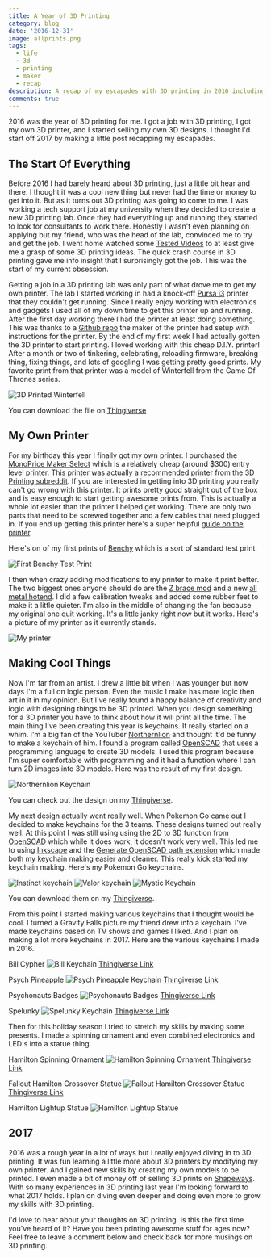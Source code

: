 ```yaml
---
title: A Year of 3D Printing
category: blog
date: '2016-12-31'
image: allprints.png
tags: 
  - life
  - 3d
  - printing
  - maker
  - recap
description: A recap of my escapades with 3D printing in 2016 including prints from Game of Thrones, Hamilton, Spelunky, Psych, and Psychonauts.
comments: true
---
```


2016 was the year of 3D printing for me. I got a job with 3D printing, I got my own 3D printer, and I started selling my own 3D designs. I thought I'd start off 2017 by making a little post recapping my escapades.

## The Start Of Everything

Before 2016 I had barely heard about 3D printing, just a little bit hear and there. I thought it was a cool new thing but never had the time or money to get into it. But as it turns out 3D printing was going to come to me. I was working a tech support job at my university when they decided to create a new 3D printing lab. Once they had everything up and running they started to look for consultants to work there. Honestly I wasn't even planning on applying but my friend, who was the head of the lab, convinced me to try and get the job. I went home watched some [Tested Videos] to at least give me a grasp of some 3D printing ideas. The quick crash course in 3D printing gave me info insight that I surprisingly got the job. This was the start of my current obsession.

Getting a job in a 3D printing lab was only part of what drove me to get my own printer. The lab I started working in had a knock-off [Pursa i3] printer that they couldn't get running. Since I really enjoy working with electronics and gadgets I used all of my down time to get this printer up and running. After the first day working there I had the printer at least doing something. This was thanks to a [Github repo] the maker of the printer had setup with instructions for the printer.
By the end of my first week I had actually gotten the 3D printer to start printing. I loved working with this cheap D.I.Y. printer! After a month or two of tinkering, celebrating, reloading firmware, breaking thing, fixing things, and lots of googling I was getting pretty good prints. My favorite print from that printer was a model of Winterfell from the Game Of Thrones series.

![3D Printed Winterfell](winterfell.jpg)

You can download the file on [Thingiverse][winterfelllink]

## My Own Printer

For my birthday this year I finally got my own printer. I purchased the [MonoPrice Maker Select] which is a relatively cheap (around \$300) entry level printer. This printer was actually a recommended printer from the [3D Printing subreddit]. If you are interested in getting into 3D printing you really can't go wrong with this printer. It prints pretty good straight out of the box and is easy enough to start getting awesome prints from. This is actually a whole lot easier than the printer I helped get working. There are only two parts that need to be screwed together and a few cables that need plugged in. If you end up getting this printer here's a super helpful [guide on the printer].

Here's on of my first prints of [Benchy][benchylink] which is a sort of standard test print.

![First Benchy Test Print](benchy.jpg)

I then when crazy adding modifications to my printer to make it print better. The two biggest ones anyone should do are the [Z brace mod] and a new [all metal hotend]. I did a few calibration tweaks and added some rubber feet to make it a little quieter. I'm also in the middle of changing the fan because my original one quit working. It's a little janky right now but it works. Here's a picture of my printer as it currently stands.

![My printer](myprinter.png)

## Making Cool Things

Now I'm far from an artist. I drew a little bit when I was younger but now days I'm a full on logic person. Even the music I make has more logic then art in it in my opinion. But I've really found a happy balance of creativity and logic with designing things to be 3D printed. When you design something for a 3D printer you have to think about how it will print all the time. The main thing I've been creating this year is keychains. It really started on a whim. I'm a big fan of the YouTuber [Northernlion] and thought it'd be funny to make a keychain of him. I found a program called [OpenSCAD] that uses a programming language to create 3D models. I used this program because I'm super comfortable with programming and it had a function where I can turn 2D images into 3D models. Here was the result of my first design.

![Northernlion Keychain](nlKeychain.png)

You can check out the design on my [Thingiverse][nl thingiverse].

My next design actually went really well. When Pokemon Go came out I decided to make keychains for the 3 teams. These designs turned out really well. At this point I was still using using the 2D to 3D function from [OpenSCAD] which while it does work, it doesn't work very well. This led me to using [Inkscape] and the [Generate OpenSCAD path extension] which made both my keychain making easier and cleaner. This really kick started my keychain making. Here's my Pokemon Go keychains.

![Instinct keychain](instinctKeychain.png)
![Valor keychain](valorKeychain.png)
![Mystic Keychain](mysticKeychain.png)

You can download them on my [Thingiverse][pokemon go keychain link].

From this point I started making various keychains that I thought would be cool. I turned a Gravity Falls picture my friend drew into a keychain. I've made keychains based on TV shows and games I liked. And I plan on making a lot more keychains in 2017. Here are the various keychains I made in 2016.

Bill Cypher
![Bill Keychain](billKeychain.jpg)
[Thingiverse Link][bill thingiverse]

Psych Pineapple
![Psych Pineapple Keychain](psychKeychain.jpg)
[Thingiverse Link][psych thingiverse]

Psychonauts Badges
![Psychonauts Badges](psychonautsBadges.jpg)
[Thingiverse Link][psychonauts thingiverse]

Spelunky
![Spelunky Keychain](spelunkyKeychain.png)
[Thingiverse Link][spelunky thingiverse]

Then for this holiday season I tried to stretch my skills by making some presents. I made a spinning ornament and even combined electronics and LED's into a statue thing.

Hamilton Spinning Ornament
![Hamilton Spinning Ornament](hamOrnament.png)
[Thingiverse Link][ham ornament thingiverse]

Fallout Hamilton Crossover Statue
![Fallout Hamilton Crossover Statue](falloutStatue.png)
[Thingiverse Link][fallout thingiverse]

Hamilton Lightup Statue
![Hamilton Lightup Statue](hamStatueFull.png)

## 2017

2016 was a rough year in a lot of ways but I really enjoyed diving in to 3D printing. It was fun learning a little more about 3D printers by modifying my own printer. And I gained new skills by creating my own models to be printed. I even made a bit of money off of selling 3D prints on [Shapeways]. With so many experiences in 3D printing last year I'm looking forward to what 2017 holds. I plan on diving even deeper and doing even more to grow my skills with 3D printing.

I'd love to hear about your thoughts on 3D printing. Is this the first time you've heard of it? Have you been printing awesome stuff for ages now? Feel free to leave a comment below and check back for more musings on 3D printing.

[tested videos]: https://www.youtube.com/watch?v=b0U6LgmB0j4
[pursa i3]: http://www.prusa3d.com
[github repo]: https://github.com/garynmckinney/3DPrinter
[winterfelllink]: http://www.thingiverse.com/thing:39680
[monoprice maker select]: http://www.monoprice.com/product?p_id=13860
[3d printing subreddit]: https://www.reddit.com/r/3Dprinting/
[guide on the printer]: http://3dprinterwiki.info/wiki/wanhao-duplicator-i3/
[benchylink]: http://www.3dbenchy.com
[z brace mod]: http://www.thingiverse.com/thing:921948
[all metal hotend]: http://www.micro-swiss.com/product-page/29551477-6081-c30f-04fe-cece31e3ba6f
[northernlion]: https://www.youtube.com/user/Northernlion
[openscad]: http://www.openscad.org
[nl thingiverse]: http://www.thingiverse.com/thing:1591913
[inkscape]: https://inkscape.org/en/
[generate openscad path extension]: http://www.thingiverse.com/thing:25036
[pokemon go keychain link]: http://www.thingiverse.com/cxsquared/collections/pokemon-go-keychains
[bill thingiverse]: http://www.thingiverse.com/thing:1738493
[psych thingiverse]: http://www.thingiverse.com/thing:1649355
[psychonauts thingiverse]: http://www.thingiverse.com/thing:1940017
[spelunky thingiverse]: http://www.thingiverse.com/thing:1976613
[ham ornament thingiverse]: http://www.thingiverse.com/thing:1935739
[fallout thingiverse]: http://www.thingiverse.com/thing:1976702
[shapeways]: http://www.shapeways.com/shops/nerdy-knickknacks

